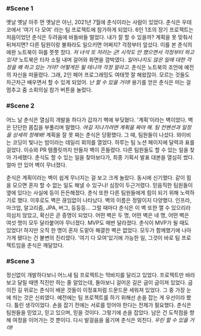 

### #Scene 1

옛날 옛날 아주 먼 옛날은 아닌, 2021년 7월에 춘식이라는 사람이 있었다. 춘식은 우테코에서 '여기 다 모여' 라는 팀 프로젝트에 참가하게 되었다. 6인 1조의 장기 프로젝트는 처음이었던 춘식은 두려움에 바들바들 떨었다. 내가 잘 할 수 있을까? 계획을 못 맞춰서 뒤쳐지면? 다른 팀원이랑 불화라도 일으키면 어쩌지? 걱정부터 앞섰다. 이를 본 춘식의 애완 노트북이 혀를 쯧쯧 찼다. *저 녀석 또 저러는 군! 시작도 안 했으면서 걱정부터 하고 있지!*  노트북은 타자 소릴 내며 걸어와 화면을 깜박였다. *일어나지도 않은 일에 대한 걱정을 왜 하고 있는 거야? 어떻게든 될 테니까 걱정 말라고.* 춘식은 노트북의 조언에 예전의 자신을 떠올렸다. 그래, 2인 페어 프로그래밍도 여태껏 잘 해왔잖아. 모르는 것들도 차근차근 배우면서 할 수 있게 되었어. *난 할 수 있을 거야!* 용기를 얻은 춘식은 떠는 걸 멈추고 줌 소회의실 참가 버튼을 눌렀다.

### #Scene 2

어느 날 춘식은 열심히 개발을 하다가 갑자기 벽에 부딪혔다. '계획'이라는 벽이었다. 벽은 단단한 몸집을 부풀리며 말했다. *여길 지나가려면 계획을 짜야 해. 팀 컨벤션과 일정을 상세히 정해봐!* 계획을 잘 못 짜는 춘식은 당황했다. 그 때, 팀원들이 나섰다. 와이비는 코딩이 빛나는 밤이라는 데일리 회의를 열었다. 하루는 팀 노션 페이지에 달력과 표를 걸었다. 이슈와 PR 템플릿까지 만들자 벽이 흔들렸다. 다른 팀원들도 할 수 있는 일을 찾아 가세했다. 춘식도 할 수 있는 일을 찾아보다가, 최종 기획서 발표 대본을 열심히 썼다. 얼마 안 있어 벽이 무너졌다.

춘식은 계획이라는 벽이 쉽게 무너지는 걸 보고 크게 놀랐다. 동시에 신기했다. 같이 힘을 모으면 혼자 할 수 없는 일도 해낼 수 있구나! 심장이 두근거렸다. 믿음직한 팀원들이 옆에 있다는 사실에 등이 든든해졌다. 춘식 또한 다른 팀원들에게 힘이 되기 위해 노력하기로 했다. 이후로도 벽은 끊임없이 나타났다. 벽의 이름은 정말이지 다양했다. 인프라, 마크업, 알고리즘, JPA, 버그, 등등등... 그럴 때마다 춘식은 이 벽 또한 깰 수 있으리라 의심치 않았고, 확신은 곧 증명이 되었다. 어떤 벽은 두 명, 어떤 벽은 네 명, 어떤 벽은 여섯 명이 모두 달라붙어야 무너졌다. MVP도 매번 달라졌다. 춘식이 MVP가 될 때도 있었다! 하지만 오직 한 명이 혼자 도맡아 해결한 벽은 없었다. 모두가 함께했기에 나아가게 됐다는 건 불변의 진리였다. '여기 다 모여'있기에 가능한 일, 그것이 바로 팀 프로젝트임을 춘식은 깨달았다.

### #Scene 3

정신없이 개발하다보니 어느새 팀 프로젝트는 막바지를 달리고 있었다. 프로젝트만 바라보고 달릴 때엔 직진만 하는 줄 알았는데, 돌아보니 걸어온 길은 굽이 굽이져 있었다. 굽이진 길 위로는 춘식이 배운 것들이 이정표처럼 드문드문 세워져 있었다. 그 중 가장 눈에 띄는 것은 신뢰였다. 예전에는 팀 프로젝트를 하기 위해선 손을 잡는 게 우선이라 봤다. 틀린 생각이었다. 손을 잡기 전에는 서로를 믿어야 한다는 전제가 필요했다. 춘식은 팀원들을 믿었고, 믿고 있으며, 믿을 것이다. 그렇기에 손을 잡았다. 남은 건 도착점을 향해 여정을 이어가는 것 뿐이다. 다시 발걸음을 옮기며 춘식은 외친다. *우린 할 수 있을 거야!*

